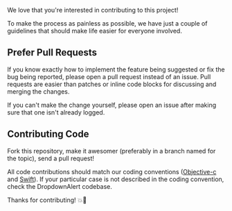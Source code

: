 We love that you're interested in contributing to this project!

To make the process as painless as possible, we have just a couple of guidelines
that should make life easier for everyone involved.

## Prefer Pull Requests

If you know exactly how to implement the feature being suggested or fix the bug
being reported, please open a pull request instead of an issue. Pull requests are easier than
patches or inline code blocks for discussing and merging the changes.

If you can't make the change yourself, please open an issue after making sure
that one isn't already logged.

## Contributing Code

Fork this repository, make it awesomer (preferably in a branch named for the
topic), send a pull request!

All code contributions should match our coding conventions ([Objective-c](https://github.com/github/objective-c-conventions) and [Swift](https://github.com/github/swift-style-guide)). If your particular case is not described in the coding convention, check the DropdownAlert codebase.

Thanks for contributing! :boom::camel: